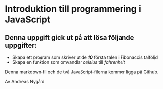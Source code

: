 # Introduktion till programmering i JavaScript

## Denna uppgift gick ut på att lösa **följande** uppgifter:

- Skapa ett program som skriver ut de **_10_** första talen i Fibonaccis talföljd
- Skapa en funktion som omvandlar _celsius_ till _fahrenheit_

Denna markdown-fil och de två JavaScript-filerna kommer ligga på Github.  

Av Andreas Nygård